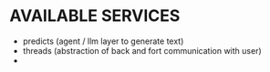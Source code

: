 # AVAILABLE SERVICES


- predicts (agent / llm layer to generate text)
- threads (abstraction of back and fort communication with user)
- 